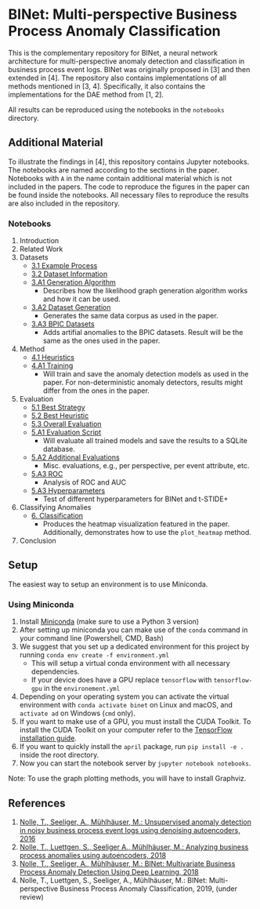 # BINet: Multi-perspective Business Process Anomaly Classification
This is the complementary repository for BINet, a neural network architecture for multi-perspective anomaly detection 
and classification in business process event logs.
BINet was originally proposed in [3] and then extended in [4].
The repository also contains implementations of all methods mentioned in [3, 4].
Specifically, it also contains the implementations for the DAE method from [1, 2].

All results can be reproduced using the notebooks in the `notebooks` directory.

## Additional Material
To illustrate the findings in [4], this repository contains Jupyter notebooks.
The notebooks are named according to the sections in the paper.
Notebooks with `A` in the name contain additional material which is not included in the papers.
The code to reproduce the figures in the paper can be found inside the notebooks.
All necessary files to reproduce the results are also included in the repository.

### Notebooks
1. Introduction
2. Related Work
3. Datasets
    * [3.1 Example Process](notebooks/3.1%20Example%20Process.ipynb)
    * [3.2 Dataset Information](notebooks/3.2%20Dataset%20Information.ipynb)
    * [3.A1 Generation Algorithm](notebooks/3.A1%20Generation%20Algorithm.ipynb)
        * Describes how the likelihood graph generation algorithm works and how it can be used.
    * [3.A2 Dataset Generation](notebooks/3.A2%20Dataset%20Generation.ipynb)
        * Generates the same data corpus as used in the paper.
    * [3.A3 BPIC Datasets](notebooks/3.A3%20BPIC%20Datasets.ipynb)
        * Adds artifial anomalies to the BPIC datasets. Result will be the same as the ones used in the paper.
4. Method
    * [4.1 Heuristics](notebooks/4.1%20Heuristics.ipynb)
    * [4.A1 Training](notebooks/4.A1%20Training.ipynb)
        * Will train and save the anomaly detection models as used in the paper. For non-deterministic anomaly detectors, 
        results might differ from the ones in the paper.
5. Evaluation
    * [5.1 Best Strategy](notebooks/5.1%20Best%20Strategy.ipynb)
    * [5.2 Best Heuristic](notebooks/5.2%20Best%20Heuristic.ipynb)
    * [5.3 Overall Evaluation](notebooks/5.3%20Evaluation.ipynb)
    * [5.A1 Evaluation Script](notebooks/5.A1%20Evaluation%20Script.ipynb)
        * Will evaluate all trained models and save the results to a SQLite database.
    * [5.A2 Additional Evaluations](notebooks/5.A2%20Additional%20Evaluations.ipynb)
        * Misc. evaluations, e.g., per perspective, per event attribute, etc.
    * [5.A3 ROC](notebooks/5.A3%20ROC.ipynb)
        * Analysis of ROC and AUC
    * [5.A3 Hyperparameters](notebooks/5.A4%20Hyperparameters.ipynb)
        * Test of different hyperparameters for BINet and t-STIDE+
6. Classifying Anomalies
    * [6. Classification](notebooks/6.%20Classification.ipynb)
        * Produces the heatmap visualization featured in the paper. 
        Additionally, demonstrates how to use the `plot_heatmap` method.
7. Conclusion

## Setup
The easiest way to setup an environment is to use Miniconda.

### Using Miniconda
1. Install [Miniconda](https://conda.io/miniconda.html) (make sure to use a Python 3 version)
2. After setting up miniconda you can make use of the `conda` command in your command line (Powershell, CMD, Bash)
3. We suggest that you set up a dedicated environment for this project by running `conda env create -f environment.yml`
    * This will setup a virtual conda environment with all necessary dependencies.
    * If your device does have a GPU replace `tensorflow` with `tensorflow-gpu` in the `environement.yml`
4. Depending on your operating system you can activate the virtual environment with `conda activate binet` 
on Linux and macOS, and `activate ad` on Windows (`cmd` only).
5. If you want to make use of a GPU, you must install the CUDA Toolkit. To install the CUDA Toolkit on your computer refer to the [TensorFlow installation guide](https://www.tensorflow.org/install/install_windows).
6. If you want to quickly install the `april` package, run `pip install -e .` inside the root directory.
7. Now you can start the notebook server by `jupyter notebook notebooks`.

Note: To use the graph plotting methods, you will have to install Graphviz.

## References
1. [Nolle, T., Seeliger, A., Mühlhäuser, M.: Unsupervised anomaly detection in noisy business process event logs using 
    denoising autoencoders, 2016](https://link.springer.com/chapter/10.1007/978-3-319-46307-0_28)
2. [Nolle, T., Luettgen, S., Seeliger A., Mühlhäuser, M.: Analyzing business process anomalies using autoencoders, 
    2018](https://link.springer.com/article/10.1007%2Fs10994-018-5702-8)
3. [Nolle, T., Seeliger, A., Mühlhäuser, M.: BINet: Multivariate Business Process Anomaly Detection Using Deep Learning,
    2018](https://link.springer.com/chapter/10.1007/978-3-319-98648-7_16)
4. Nolle, T., Luettgen, S., Seeliger, A., Mühlhäuser, M.: BINet: Multi-perspective Business Process Anomaly Classification,
   2019, (under review)
